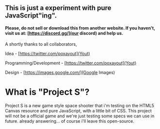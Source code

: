 ## This is just a experiment with pure JavaScript"ing".

#### Please, do not sell or download this from another website. If you haven't, visit us at: [https://discord.gg/](our discord) and help us.

A shortly thanks to all collaborators,

Idea - [https://twitter.com/poxayout](Yout)

Programming/Development - [https://twitter.com/poxayout](Yout)

Design - [https://images.google.com/](Google Images)

# What is "Project S"?

Project S is a new game style space shooter that i'm testing on the HTML5 Canvas resource and pure JavaScript, with a little bit of CSS. This project will not be a official game and we're just testing some specs we can use in future. already answering... of course i'll leave this open-source.

